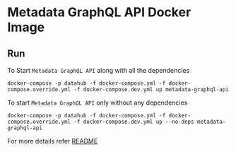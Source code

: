 # Metadata GraphQL API Docker Image

## Run
To Start `Metadata GraphQL API` along with all the dependencies

`docker-compose -p datahub -f docker-compose.yml -f docker-compose.override.yml -f docker-compose.dev.yml up metadata-graphql-api`

To start `Metadata GraphQL API` only without any dependencies

`docker-compose -p datahub -f docker-compose.yml -f docker-compose.override.yml -f docker-compose.dev.yml up --no-deps metadata-graphql-api`

For more details refer [README](../README.md)
